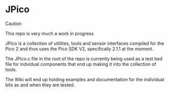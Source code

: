 # JPico

> [!CAUTION]
> This repo is very much a work in progress

JPico is a collection of utilities, tools and sensor interfaces compiled for the Pico 2 and thus uses the Pico SDK V2, specifically 2.1.1 at the moment.

The JPico.c file in the root of the repo is currently being used as a test bed file for indvidual components that end up making it into the collection of tools.

The Wiki will end up holding examples and documentation for the individual bits as and when they are tested.
